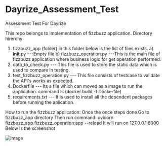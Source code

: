 # Dayrize_Assessment_Test
Assessment Test For Dayrize

This repo belongs to implementation of fizzbuzz application.
Directory hirerchy
1) fizzbuzz_app (folder) in this folder below is the list of files exists.
   a) __init__.py ---Empty file
   b) fizzbuzz_operation.py  ---This is the main file of fizzbuzz application where business logic for get operation performed.
2) data_to_check.py --- This file is used to store the static data which is used to compare in testing.
3) test_fizzbuzz_operation.py --- This file consists of testcase to validate the API's works as expected.
4) Dockerfile --- Its a file which can moved as a image to run the application. command is (docker build -t Dockerfile)
5) requirements.txt --- It is used to install all the dependent packages before running the aplication.

How to run the fizzbuzz application:
Once the once steps done.Go to fizzbuzz_app directory
Then run command: uvicorn fizzbuzz_app.fizzbuzz_operation:app --reload
It will run on 127.0.0.1:8000
Below is the screenshot

![image](https://user-images.githubusercontent.com/96417821/156951836-d7c21145-1952-456a-9ee5-501576a9b06c.png)

